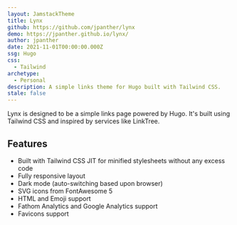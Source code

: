 ```yaml
---
layout: JamstackTheme
title: Lynx
github: https://github.com/jpanther/lynx
demo: https://jpanther.github.io/lynx/
author: jpanther
date: 2021-11-01T00:00:00.000Z
ssg: Hugo
css:
  - Tailwind
archetype:
  - Personal
description: A simple links theme for Hugo built with Tailwind CSS.
stale: false
---
```


Lynx is designed to be a simple links page powered by Hugo. It's built using Tailwind CSS and inspired by services like LinkTree.

## Features

- Built with Tailwind CSS JIT for minified stylesheets without any excess code
- Fully responsive layout
- Dark mode (auto-switching based upon browser)
- SVG icons from FontAwesome 5
- HTML and Emoji support
- Fathom Analytics and Google Analytics support
- Favicons support
